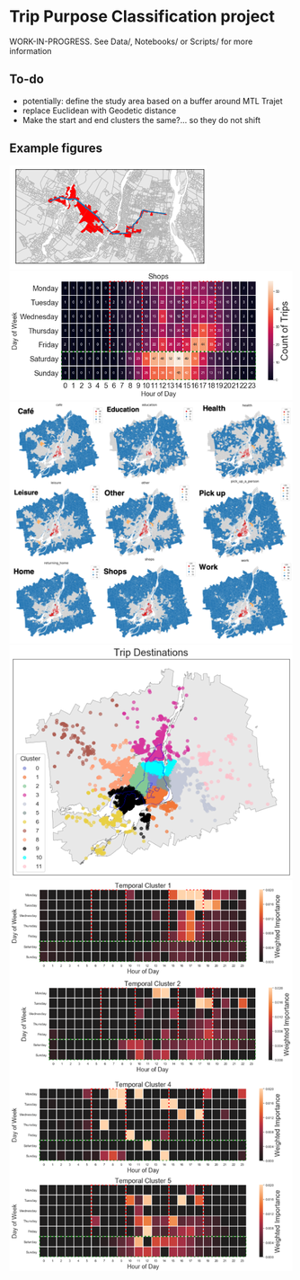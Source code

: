 # Trip Purpose Classification project
WORK-IN-PROGRESS. See Data/, Notebooks/ or Scripts/ for more information

## To-do
- potentially: define the study area based on a buffer around MTL Trajet
- replace Euclidean with Geodetic distance
- Make the start and end clusters the same?... so they do not shift

## Example figures
![Figure 1: Example of intersection between trip and underlying dissemination areas](other/images/example_passthrough.png)[]()
![Figure 2: Temporal 'calendar' of shopping trips](other/images/shops_calendar.png)[]()
![Figure 3: Spatial profiles of trips by purpose](other/images/all_spatial_profiles.png)[]()
![Figure 4: K-means spatial clusters](other/images/kmeans_cluster_end.png)[]()
![Figure 5: Temporal clusters from LDA model](other/images/temporal_clusters.png)[]()

